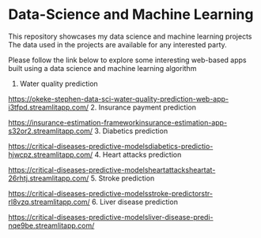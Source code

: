 # Data-Science and Machine Learning
This repository showcases my data science and machine learning projects
The data used in the projects are available for any interested party.

Please follow the link below to explore some interesting web-based apps built using a data science and machine learning algorithm

1. Water quality prediction

https://okeke-stephen-data-sci-water-quality-prediction-web-app-i3tfpd.streamlitapp.com/
2. Insurance payment prediction 

https://insurance-estimation-frameworkinsurance-estimation-app-s32or2.streamlitapp.com/
3. Diabetics prediction

https://critical-diseases-predictive-modelsdiabetics-predictio-hjwcpz.streamlitapp.com/
4. Heart attacks prediction

https://critical-diseases-predictive-modelsheartattacksheartat-26rhtj.streamlitapp.com/
5. Stroke prediction

https://critical-diseases-predictive-modelsstroke-predictorstr-rl8vzq.streamlitapp.com/
6. Liver disease prediction

https://critical-diseases-predictive-modelsliver-disease-predi-nqe9be.streamlitapp.com/

